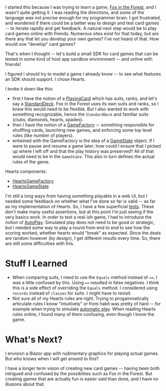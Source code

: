 I started this because I was trying to learn a game, [Fox in the Forest](https://ultraboardgames.com/the-fox-in-the-forest/game-rules.php), and I wasn't quite getting it. I was reading the directions, and some of the language was not precise enough for my programmer brain. I got frustrated, and wondered if there could be a better way to design and test card games -- to iterate rapidly and get feedback. A natural next step would be to play card games online with friends. Numerous sites exist for that today, but are there any that let you develop your own games? I've not heard of that. How would one "develop" card games?

That's when I thought -- let's build a small SDK for card games that can be tested in some kind of host app sandbox environment -- and online with friends!

I figured I should try to model a game I already know -- to see what features an SDK should support. I chose Hearts.

I broke it down like this:
- first I have the notion of a [PlayingCard](https://github.com/adamfoneil/CardGame/blob/master/CardGame.Abstractions/PlayingCard.cs) which has suits, ranks, and let's say a [StandardDeck](https://github.com/adamfoneil/CardGame/blob/master/CardGame.Abstractions/PlayingCard.cs#L43). Fox in the Forest uses its own suits and ranks, so I knew this would need to be flexible. But I also wanted to work with something recognizable, hence the `StandardDeck` and familiar suits (clubs, diamonds, hearts, spades).
- then I have the notion of a [GameFactory](https://github.com/adamfoneil/CardGame/blob/master/CardGame.Abstractions/GameFactory.cs) -- something responsible for shuffling cards, launching new games, and enforcing some top level rules (like number of players).
- entwined with the GameFactory is the idea of a [GameState](https://github.com/adamfoneil/CardGame/blob/master/CardGame.Abstractions/GameState.cs) object. If I were to pause and resume a game later, how could I ensure that I picked up where I left off and that the play history was preserved? All of that would need to be in the `GameState`. This also in turn defines the actual rules of the game.

Hearts components:
- [HeartsGameFactory](https://github.com/adamfoneil/CardGame/blob/master/CardGame.Abstractions/Games/Hearts/HeartsGameFactory.cs)
- [HeartsGameState](https://github.com/adamfoneil/CardGame/blob/master/CardGame.Abstractions/Games/Hearts/HeartsGameState.cs)

I'm still a long ways from having something playable in a web UI, but I needed some feedback on whether what I've done so far is valid -- as far as my implementation of Hearts. So, I have a few superficial [tests](https://github.com/adamfoneil/CardGame/blob/master/Testing/ShuffleAndDeal.cs). These don't make many useful assertions, but at this point I'm just seeing if the very basics work. In order to test a real-ish game, I had to introduce the notion of [AutoPlay](https://github.com/adamfoneil/CardGame/blob/master/CardGame.Abstractions/Games/Hearts/HeartsGameState.cs#L128). Simulated play does not need to be good or strategic, but I needed some way to play a round from end to end to see how the scoring worked, whether hearts would "break" as expected. Since the deals are random however (by design), I get different results every time. So, there are still some difficulties with this.

# Stuff I Learned
- When comparing suits, I need to use the `Equals` method instead of `==`. I was a little confused by this. Using `==` resulted in false negatives. I think this is a side effect of overriding the `Equals` method. I considered using `records` instead of `classes` for suits. I might have to revisit.
- Not sure all of my Hearts rules are right. Trying to progammatically articulate rules I know "intuitively" or from habit was pretty of hard -- for example when trying to simulate [automatic play](https://github.com/adamfoneil/CardGameSDK/blob/master/CardGame.Abstractions/Games/Hearts/HeartsGameState.cs#L149). When reading Hearts rules online, I found many of them confusing, even though I know the game.

# What's Next?
I envision a Blazor app with rudimentary graphics for playing actual games. But who knows when I will get around to this?

I have a longer term vision of creating new card games -- having been both intrigued and confused by the possiblities such as Fox in the Forest. But creating games that are actually fun is easier said than done, and I have no illusions about that.
